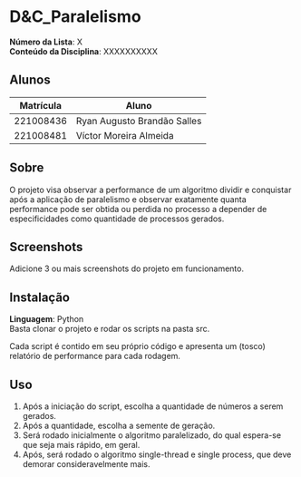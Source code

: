 # D&C_Paralelismo

**Número da Lista**: X<br>
**Conteúdo da Disciplina**: XXXXXXXXXX<br>

## Alunos
|Matrícula | Aluno |
| -- | -- |
| 221008436  | Ryan Augusto Brandão Salles |
| 221008481 |  Víctor Moreira Almeida |

## Sobre 
O projeto visa observar a performance de um algoritmo dividir e conquistar após a aplicação de paralelismo
e observar exatamente quanta performance pode ser obtida ou perdida no processo a depender de especificidades como
quantidade de processos gerados.

## Screenshots
Adicione 3 ou mais screenshots do projeto em funcionamento.

## Instalação 
**Linguagem**: Python<br>
Basta clonar o projeto e rodar os scripts na pasta src.

Cada script é contido em seu próprio código e apresenta um (tosco) relatório de performance 
para cada rodagem.

## Uso 

1. Após a iniciação do script, escolha a quantidade de números a serem gerados.
2. Após a quantidade, escolha a semente de geração.
3. Será rodado inicialmente o algoritmo paralelizado, do qual espera-se que seja mais rápido, em geral.
4. Após, será rodado o algoritmo single-thread e single process, que deve demorar consideravelmente mais.

